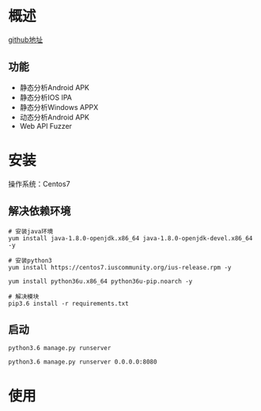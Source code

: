 # 概述
[github地址](https://github.com/MobSF/Mobile-Security-Framework-MobSF)

## 功能
* 静态分析Android APK
* 静态分析IOS IPA
* 静态分析Windows APPX
* 动态分析Android APK
* Web API Fuzzer

# 安装
操作系统：Centos7
## 解决依赖环境
```
# 安装java环境
yum install java-1.8.0-openjdk.x86_64 java-1.8.0-openjdk-devel.x86_64 -y

# 安装python3
yum install https://centos7.iuscommunity.org/ius-release.rpm -y

yum install python36u.x86_64 python36u-pip.noarch -y

# 解决模块
pip3.6 install -r requirements.txt
```

## 启动
```
python3.6 manage.py runserver

python3.6 manage.py runserver 0.0.0.0:8080
```

# 使用
